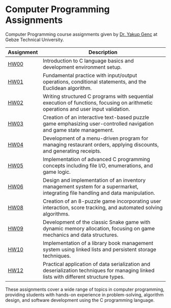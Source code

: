 # Computer Programming Assignments

Computer Programming course assignments given by [Dr. Yakup Genc](https://www.gtu.edu.tr/tr/personel/98/69174163/display.aspx) at Gebze Technical University.

| Assignment | Description |
|------------|-------------|
| [HW00](HW00/HW00.pdf) | Introduction to C language basics and development environment setup. |
| [HW01](HW01/HW01.pdf) | Fundamental practice with input/output operations, conditional statements, and the Euclidean algorithm. |
| [HW02](HW02/HW02.pdf) | Writing structured C programs with sequential execution of functions, focusing on arithmetic operations and user input validation. |
| [HW03](HW03/HW03.pdf) | Creation of an interactive text-based puzzle game emphasizing user-controlled navigation and game state management. |
| [HW04](HW04/HW04.pdf) | Development of a menu-driven program for managing restaurant orders, applying discounts, and generating receipts. |
| [HW05](HW05/HW05.pdf) | Implementation of advanced C programming concepts including file I/O, enumerations, and game logic. |
| [HW06](HW06/HW06.pdf) | Design and implementation of an inventory management system for a supermarket, integrating file handling and data manipulation. |
| [HW08](HW08/HW08.pdf) | Creation of an 8-puzzle game incorporating user interaction, score tracking, and automated solving algorithms. |
| [HW09](HW09/HW09.pdf) | Development of the classic Snake game with dynamic memory allocation, focusing on game mechanics and data structures. |
| [HW10](HW10/HW10.pdf) | Implementation of a library book management system using linked lists and persistent storage techniques. |
| [HW12](HW12/HW12.pdf) | Practical application of data serialization and deserialization techniques for managing linked lists with different structure types. |

These assignments cover a wide range of topics in computer programming, providing students with hands-on experience in problem-solving, algorithm design, and software development using the C programming language.
